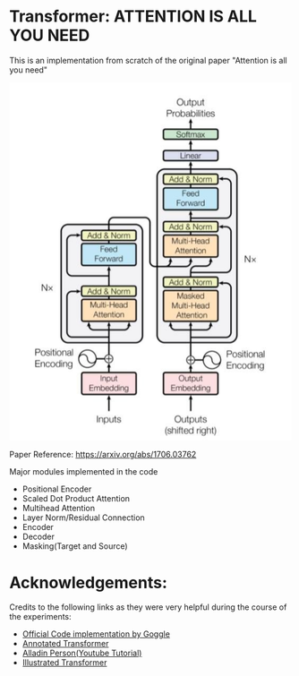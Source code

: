 # Transformer: ATTENTION IS ALL YOU NEED
This is an implementation from scratch of the original paper "Attention is all you need"




![architecture](The-transformer-model-from-Attention-is-all-you-need-Viswani-et-al.png)

Paper Reference: https://arxiv.org/abs/1706.03762



Major modules implemented in the code

- Positional Encoder
- Scaled Dot Product Attention
- Multihead Attention
- Layer Norm/Residual Connection
- Encoder
- Decoder
- Masking(Target and Source)


# Acknowledgements:
Credits to the following links as they were very helpful during the course of the experiments:

- [Official Code implementation by Goggle](https://www.tensorflow.org/text/tutorials/transformer#masking)
- [Annotated Transformer](http://nlp.seas.harvard.edu/2018/04/03/attention.html)
- [Alladin Person(Youtube Tutorial)](https://www.youtube.com/watch?v=U0s0f995w14)
- [Illustrated Transformer](http://jalammar.github.io/illustrated-transformer/)
